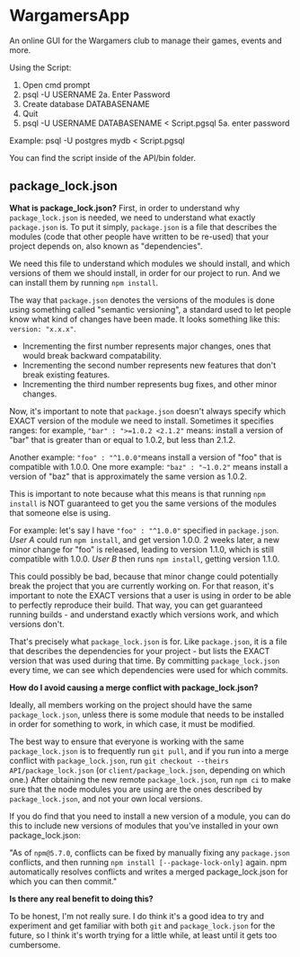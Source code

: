 # WargamersApp
An online GUI for the Wargamers club to manage their games, events and more.

Using the Script:
1. Open cmd prompt
2. psql -U USERNAME
2a. Enter Password
3. Create database DATABASENAME
4. Quit
5. psql -U USERNAME DATABASENAME < Script.pgsql
5a. enter password

Example: psql -U postgres mydb < Script.pgsql

You can find the script inside of the API/bin folder.

## package_lock.json

**What is package_lock.json?**
First, in order to understand why `package_lock.json` is needed, we need to understand what exactly `package.json` is. To put it simply, `package.json` is a file that describes the modules (code that other people have written to be re-used) that your project depends on, also known as "dependencies".

We need this file to understand which modules we should install, and which versions of them we should install, in order for our project to run. And we can install them by running `npm install`.

The way that `package.json` denotes the versions of the modules is done using something called "semantic versioning", a standard used to let people know what kind of changes have been made. It looks something like this: `version: "x.x.x"`.

* Incrementing the first number represents major changes, ones that would break backward compatability.
* Incrementing the second number represents new features that don't break existing features.
* Incrementing the third number represents bug fixes, and other minor changes.

Now, it's important to note that `package.json` doesn't always specify which EXACT version of the module we need to install. Sometimes it specifies ranges: for example, `"bar" : ">=1.0.2 <2.1.2"` means: install a version of "bar" that is greater than or equal to 1.0.2, but less than 2.1.2.

Another example: `"foo" : "^1.0.0"`means install a version of "foo" that is compatible with 1.0.0.
One more example: `"baz" : "~1.0.2"` means install a version of "baz" that is approximately the same version as 1.0.2.

This is important to note because what this means is that running `npm install` is NOT guaranteed to get you the same versions of the modules that someone else is using.

For example: let's say I have `"foo" : "^1.0.0"` specified in `package.json`.
*User A* could run `npm install`, and get version 1.0.0.
2 weeks later, a new minor change for "foo" is released, leading to version 1.1.0, which is still compatible with 1.0.0.
*User B* then runs `npm install`, getting version 1.1.0.

This could possibly be bad, because that minor change could potentially break the project that you are currently working on. For that reason, it's important to note the EXACT versions that a user is using in order to be able to perfectly reproduce their build. That way, you can get guaranteed running builds - and understand exactly which versions work, and which versions don't.

That's precisely what `package_lock.json` is for. Like `package.json`, it is a file that describes the dependencies for your project - but lists the EXACT version that was used during that time. By committing `package_lock.json` every time, we can see which dependencies were used for which commits.

**How do I avoid causing a merge conflict with package_lock.json?**

Ideally, all members working on the project should have the same `package_lock.json`, unless there is some module that needs to be installed in order for something to work, in which case, it must be modified.

The best way to ensure that everyone is working with the same `package_lock.json` is to frequently run `git pull`, and if you run into a merge conflict with `package_lock.json`, run `git checkout --theirs API/package_lock.json` (or `client/package_lock.json`, depending on which one.) After obtaining the new remote `package_lock.json`, run `npm ci` to make sure that the node modules you are using are the ones described by `package_lock.json`, and not your own local versions.

If you do find that you need to install a new version of a module, you can do this to include new versions of modules that you've installed in your own package_lock.json:

"As of `npm@5.7.0`, conflicts can be fixed by manually fixing any `package.json` conflicts, and then running `npm install [--package-lock-only]` again. npm automatically resolves conflicts and writes a merged package_lock.json for which you can then commit."

**Is there any real benefit to doing this?**

To be honest, I'm not really sure. I do think it's a good idea to try and experiment and get familiar with both `git` and `package_lock.json` for the future, so I think it's worth trying for a little while, at least until it gets too cumbersome.
